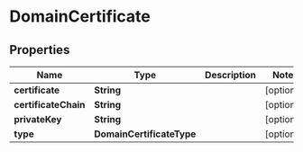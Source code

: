 

# DomainCertificate


## Properties

| Name | Type | Description | Notes |
|------------ | ------------- | ------------- | -------------|
|**certificate** | **String** |  |  [optional] |
|**certificateChain** | **String** |  |  [optional] |
|**privateKey** | **String** |  |  [optional] |
|**type** | **DomainCertificateType** |  |  [optional] |



